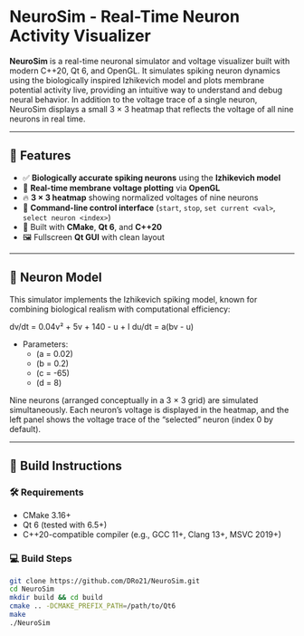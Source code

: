 # NeuroSim - Real-Time Neuron Activity Visualizer

**NeuroSim** is a real-time neuronal simulator and voltage visualizer built with modern C++20, Qt 6, and OpenGL. It simulates spiking neuron dynamics using the biologically inspired Izhikevich model and plots membrane potential activity live, providing an intuitive way to understand and debug neural behavior. In addition to the voltage trace of a single neuron, NeuroSim displays a small 3 × 3 heatmap that reflects the voltage of all nine neurons in real time.

---

## 🔬 Features

- ✅ **Biologically accurate spiking neurons** using the **Izhikevich model**  
- 🎨 **Real-time membrane voltage plotting** via **OpenGL**  
- 🔥 **3 × 3 heatmap** showing normalized voltages of nine neurons  
- 💬 **Command-line control interface** (`start`, `stop`, `set current <val>`, `select neuron <index>`)
- 🧰 Built with **CMake**, **Qt 6**, and **C++20**  
- 🖼️ Fullscreen **Qt GUI** with clean layout  

---

## 🧠 Neuron Model

This simulator implements the Izhikevich spiking model, known for combining biological realism with computational efficiency:

dv/dt = 0.04v² + 5v + 140 - u + I du/dt = a(bv - u)

- Parameters:  
  - \(a = 0.02\)  
  - \(b = 0.2\)  
  - \(c = -65\)  
  - \(d = 8\)

Nine neurons (arranged conceptually in a 3 × 3 grid) are simulated simultaneously. Each neuron’s voltage is displayed in the heatmap, and the left panel shows the voltage trace of the “selected” neuron (index 0 by default).

---

## 🔧 Build Instructions

### 🛠 Requirements

- CMake 3.16+  
- Qt 6 (tested with 6.5+)  
- C++20-compatible compiler (e.g., GCC 11+, Clang 13+, MSVC 2019+)  

### 💻 Build Steps

```bash
git clone https://github.com/DRo21/NeuroSim.git
cd NeuroSim
mkdir build && cd build
cmake .. -DCMAKE_PREFIX_PATH=/path/to/Qt6
make
./NeuroSim
